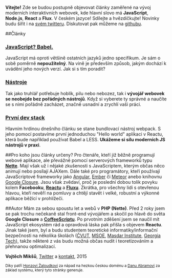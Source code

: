 **Vítejte!** Zde se budou postupně objevovat články zaměřené na vývoj moderních interaktivních webovek, kde hlavní slovo má **JavaScript**, **Node.js**, **React** a **Flux**. V českém jazyce! Sdílejte a hvězdičkujte! Novinky budu šířit i na [svém twitteru](http://twitter.com/vmiksu). Diskutovat pak můžeme na [githubu](http://github.com/tajo/javascript).

##Články
### **[JavaScript? Babel.](babel.html)**

JavaScript má oproti většině ostatních jazyků jedno specifikum. Je sám o sobě poměrně **nepoužitelný**. Na vině je především způsob, jakým dochází k uvádění jeho nových verzí. Jak si s tím poradit?

### **[Nástroje](nastroje.html)**

Tak jako truhlář potřebuje hoblík, pilu nebo nebozez, tak i **vývojář webovek se neobejde bez pořádných nástrojů**. Když si vyberete ty správné a naučíte se s nimi pořádně zacházet, značně usnadní a zrychlí vaši práci.

### **[První dev stack](prvni-dev-stack.html)**

Hlavním hrdinou dnešního článku se stane bundlovací nástroj webpack. S jeho pomocí postavíme první jednoduchou "Hello world" aplikaci v Reactu, která bude například používat Babel a LESS. **Ukážeme si sílu moderních JS nástrojů v praxi**.


##Pro koho jsou články určeny?
Pro čtenáře, kteří již běžně programují webové aplikace, ale převážně pomocí serverových frameworků typu **[Nette](http://nette.org)**. Mají však už i nějaké zkušenosti s JavaScriptem, kterým občas něco animují nebo posílají AJAXem. Dále také pro programátory, kteří používají JavaScriptové frameworky jako [Angular](http://angularjs.org), [Ember](http://emberjs.com) či [Meteor](https://www.meteor.com) anebo knihovnu [Google Closure](https://developers.google.com/closure/). Jsou však zvědaví, proč je poslední dobou tolik povyku kolem **Facebooku**, **[Reactu](http://reactjs.com)** a **[Fluxu](https://facebook.github.io/flux/)**. Zkrátka, pro všechny lidi s otevřenou hlavou, kteří nevěří na pomluvy a chtějí stavět i velké, robustní a výkonné aplikace běžící v prohlížeči.

##Autor
Mám za sebou spoustu let a webů v **PHP (Nette)**. Před 2 roky jsem se pak trochu nečekaně stal front-end vývojářem a skočil po hlavě do světa **Google Closure** a **[CoffeeScriptu](http://coffeescript.org)**. Po prvotním zděšení jsem se naučil mít JavaScript ekosystém rád a opravdová láska pak přišla s objevem **Reactu**. Jinak také jsem, byl a budu studentem teoretické informatiky/informační bezpečnosti na několika školách ([ČVUT](http://fit.cvut.cz), [MSOE](http://msoe.edu), [Masdar Institute](http://masdar.ac.ae), [Georgia Tech](http://gatech.edu)), takže některé z vás budu možná občas nudit i teoretizováním a přehnanou optimalizací.

**Vojtěch Mikšů**, [Twitter](https://twitter.com/vmiksu) a [kontakt](http://miksu.cz), 2015

<small>Díky patří [Honzovi Žaloudkovi](http://janzaloudek.cz/) za nápad na hezkou českou doménu a [Danu Abramovi](http://github.com/gaearon) za základ systému, který tyto stránky generuje.</small>
